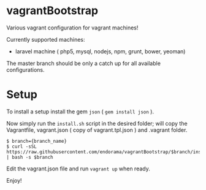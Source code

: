 vagrantBootstrap
================

Various vagrant configuration for vagrant machines!

Currently supported machines:
- laravel machine ( php5, mysql, nodejs, npm, grunt, bower, yeoman)

The master branch should be only a catch up for all available configurations.

# Setup

To install a setup install the gem `json` ( `gem install json` ).

Now simply run the `install.sh` script in the desired folder; will copy the
Vagrantfile, vagrant.json ( copy of vagrant.tpl.json ) and .vagrant folder.

```
$ branch={branch_name}
$ curl -sSL https://raw.githubusercontent.com/endorama/vagrantBootstrap/$branch/install.sh | bash -s $branch
```

Edit the vagrant.json file and run `vagrant up` when ready.

Enjoy!
